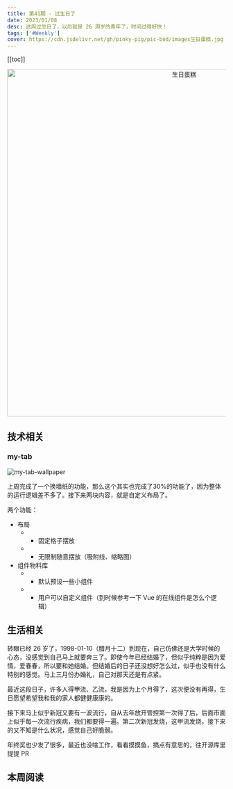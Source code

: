 ```yaml
---
title: 第41期 - 过生日了
date: 2023/01/08
desc: 这周过生日了，以后就是 26 周岁的青年了，时间过得好快！
tags: ['#Weekly']
cover: https://cdn.jsdelivr.net/gh/pinky-pig/pic-bed/images生日蛋糕.jpg
---
```


[[toc]]

<p align="center">
  <img alt="生日蛋糕" src="https://cdn.jsdelivr.net/gh/pinky-pig/pic-bed/images生日蛋糕.jpg" width=800 />
</p>

## 技术相关

### my-tab

![my-tab-wallpaper](https://cdn.jsdelivr.net/gh/pinky-pig/pic-bed/imagesmy-tab-wallpaper.gif)

上周完成了一个换墙纸的功能，那么这个其实也完成了30%的功能了，因为整体的运行逻辑差不多了。接下来两块内容，就是自定义布局了。

两个功能：

- 布局
  - - 固定格子摆放
  - - 无限制随意摆放（吸附线、缩略图）
- 组件物料库
  - - 默认预设一些小组件
  - - 用户可以自定义组件（到时候参考一下 Vue 的在线组件是怎么个逻辑）

## 生活相关

转眼已经 26 岁了，1998-01-10（腊月十二）到现在，自己仿佛还是大学时候的心态，没感觉到自己马上就要奔三了。即使今年已经结婚了，但似乎纯粹是因为爱情，爱春春，所以要和她结婚。但结婚后的日子还没想好怎么过，似乎也没有什么特别的感觉。马上三月份办婚礼，自己对那天还是有点紧。

最近这段日子，许多人得甲流、乙流，我是因为上个月得了，这次便没有再得，生日愿望希望我和我的家人都健健康康的。

接下来马上似乎新冠又要有一波流行，自从去年放开管控第一次得了后，后面市面上似乎每一次流行疾病，我们都要得一遍。第二次新冠发烧，这甲流发烧，接下来的又不知是什么状况，感觉自己好脆弱。

年终奖也少发了很多，最近也没啥工作，看看摸摸鱼，搞点有意思的，往开源库里提提 PR

## 本周阅读
